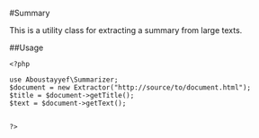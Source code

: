 #Summary

This is a utility class for extracting a summary from large texts. 

##Usage

```
<?php

use Aboustayyef\Summarizer;
$document = new Extractor("http://source/to/document.html");
$title = $document->getTitle();
$text = $document->getText();


?>

```
